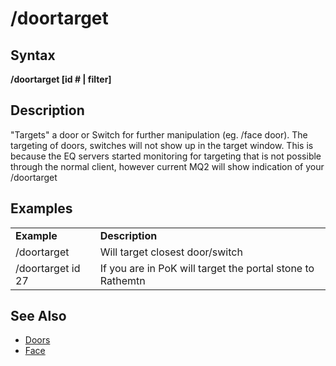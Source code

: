 # /doortarget

## Syntax

**/doortarget \[id \# \| filter\]**

## Description

"Targets" a door or Switch for further manipulation \(eg. /face door\). The targeting of doors, switches will not show up in the target window. This is because the EQ servers started monitoring for targeting that is not possible through the normal client, however current MQ2 will show indication of your /doortarget

## Examples

|  |  |
| :--- | :--- |
| **Example** | **Description** |
| /doortarget | Will target closest door/switch |
| /doortarget id 27 | If you are in PoK will target the portal stone to Rathemtn |

## See Also

* [Doors](doors.md)
* [Face](face.md)

